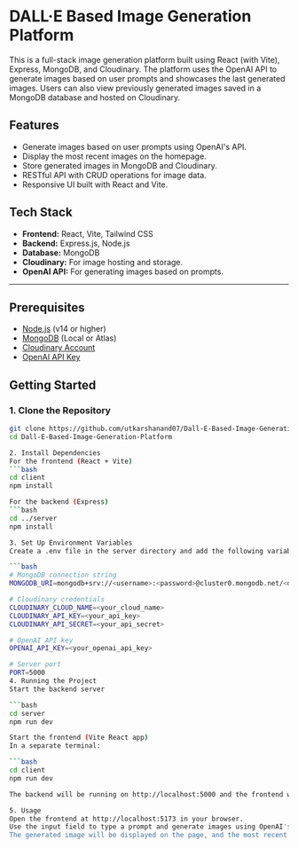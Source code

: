 # DALL·E Based Image Generation Platform

This is a full-stack image generation platform built using React (with Vite), Express, MongoDB, and Cloudinary. The platform uses the OpenAI API to generate images based on user prompts and showcases the last generated images. Users can also view previously generated images saved in a MongoDB database and hosted on Cloudinary.

## Features

- Generate images based on user prompts using OpenAI's API.
- Display the most recent images on the homepage.
- Store generated images in MongoDB and Cloudinary.
- RESTful API with CRUD operations for image data.
- Responsive UI built with React and Vite.

## Tech Stack

- **Frontend:** React, Vite, Tailwind CSS
- **Backend:** Express.js, Node.js
- **Database:** MongoDB
- **Cloudinary:** For image hosting and storage.
- **OpenAI API:** For generating images based on prompts.

---

## Prerequisites

- [Node.js](https://nodejs.org/) (v14 or higher)
- [MongoDB](https://www.mongodb.com/) (Local or Atlas)
- [Cloudinary Account](https://cloudinary.com/)
- [OpenAI API Key](https://beta.openai.com/signup/)

## Getting Started

### 1. Clone the Repository

```bash
git clone https://github.com/utkarshanand07/Dall-E-Based-Image-Generation-Platform.git
cd Dall-E-Based-Image-Generation-Platform

2. Install Dependencies
For the frontend (React + Vite)
```bash
cd client
npm install

For the backend (Express)
```bash
cd ../server
npm install

3. Set Up Environment Variables
Create a .env file in the server directory and add the following variables:

```bash
# MongoDB connection string
MONGODB_URI=mongodb+srv://<username>:<password>@cluster0.mongodb.net/<dbname>?retryWrites=true&w=majority

# Cloudinary credentials
CLOUDINARY_CLOUD_NAME=<your_cloud_name>
CLOUDINARY_API_KEY=<your_api_key>
CLOUDINARY_API_SECRET=<your_api_secret>

# OpenAI API key
OPENAI_API_KEY=<your_openai_api_key>

# Server port
PORT=5000
4. Running the Project
Start the backend server

```bash
cd server
npm run dev

Start the frontend (Vite React app)
In a separate terminal:

```bash
cd client
npm run dev

The backend will be running on http://localhost:5000 and the frontend will be running on http://localhost:5173.

5. Usage
Open the frontend at http://localhost:5173 in your browser.
Use the input field to type a prompt and generate images using OpenAI's DALL·E model.
The generated image will be displayed on the page, and the most recent images will be stored in MongoDB and displayed on the homepage.
